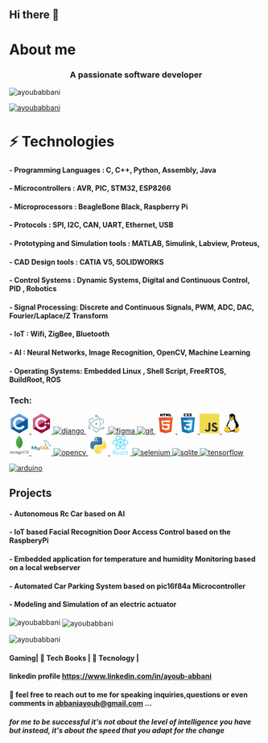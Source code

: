 ## Hi there 👋

<!---->
# About me


<h3 align="center">A passionate software developer </h3>

<p align="left"> <img src="https://komarev.com/ghpvc/?username=ayoubabbani&label=Profile%20views&color=0e75b6&style=flat" alt="ayoubabbani" /> </p>

<p align="left"> <a href="https://github.com/ryo-ma/github-profile-trophy"><img src="https://github-profile-trophy.vercel.app/?username=ayoubabbani" alt="ayoubabbani" /></a> </p>




# ⚡ Technologies

#### - Programming Languages : C, C++, Python, Assembly, Java
#### - Microcontrollers : AVR, PIC, STM32, ESP8266
#### - Microprocessors  : BeagleBone Black, Raspberry Pi
#### - Protocols        : SPI, I2C, CAN, UART, Ethernet, USB
#### - Prototyping and Simulation tools  : MATLAB, Simulink, Labview, Proteus, 
#### - CAD Design tools : CATIA V5, SOLIDWORKS 
#### - Control Systems  : Dynamic Systems, Digital and Continuous Control, PID , Robotics
#### - Signal Processing: Discrete and Continuous Signals, PWM, ADC, DAC, Fourier/Laplace/Z Transform
#### - IoT              :  Wifi, ZigBee, Bluetooth
#### - AI               : Neural Networks, Image Recognition, OpenCV, Machine Learning
#### - Operating Systems: Embedded Linux , Shell Script, FreeRTOS, BuildRoot, ROS

<p align="left">
</p>

<h3 align="left"> Tech:</h3>
  <a href="https://www.cprogramming.com/" target="_blank" rel="noreferrer"> <img src="https://raw.githubusercontent.com/devicons/devicon/master/icons/c/c-original.svg" alt="c" width="40" height="40"/> </a>
  <a href="https://www.w3schools.com/cpp/" target="_blank" rel="noreferrer"> <img src="https://raw.githubusercontent.com/devicons/devicon/master/icons/cplusplus/cplusplus-original.svg" alt="cplusplus" width="40" height="40"/> </a>
  <a href="https://www.djangoproject.com/" target="_blank" rel="noreferrer"> <img src="https://icons-for-free.com/iconfiles/png/512/vscode+icons+type+django-1324451277244670707.png" alt="django" width="40" height="40"/> </a>
  <a href="https://www.electronjs.org" target="_blank" rel="noreferrer"> <img src="https://raw.githubusercontent.com/devicons/devicon/master/icons/electron/electron-original.svg" alt="electron" width="40" height="40"/> </a>
  <a href="https://www.figma.com/" target="_blank" rel="noreferrer"> <img src="https://www.vectorlogo.zone/logos/figma/figma-icon.svg" alt="figma" width="40" height="40"/> </a> 
  <a href="https://git-scm.com/" target="_blank" rel="noreferrer"> <img src="https://www.vectorlogo.zone/logos/git-scm/git-scm-icon.svg" alt="git" width="40" height="40"/> </a>
  <a href="https://www.w3.org/html/" target="_blank" rel="noreferrer"> <img src="https://raw.githubusercontent.com/devicons/devicon/master/icons/html5/html5-original-wordmark.svg" alt="html5" width="40" height="40"/> </a>
  <a href="https://www.w3schools.com/css/" target="_blank" rel="noreferrer"> <img src="https://raw.githubusercontent.com/devicons/devicon/master/icons/css3/css3-original-wordmark.svg" alt="css3" width="40" height="40"/> </a> 
  <a href="https://developer.mozilla.org/en-US/docs/Web/JavaScript" target="_blank" rel="noreferrer"> <img src="https://raw.githubusercontent.com/devicons/devicon/master/icons/javascript/javascript-original.svg" alt="javascript" width="40" height="40"/> </a>
  <a href="https://www.linux.org/" target="_blank" rel="noreferrer"> <img src="https://raw.githubusercontent.com/devicons/devicon/master/icons/linux/linux-original.svg" alt="linux" width="40" height="40"/> </a>
  <a href="https://www.mongodb.com/" target="_blank" rel="noreferrer"> <img src="https://raw.githubusercontent.com/devicons/devicon/master/icons/mongodb/mongodb-original-wordmark.svg" alt="mongodb" width="40" height="40"/> </a>
  <a href="https://www.mysql.com/" target="_blank" rel="noreferrer"> <img src="https://raw.githubusercontent.com/devicons/devicon/master/icons/mysql/mysql-original-wordmark.svg" alt="mysql" width="40" height="40"/> </a> 
  <a href="https://opencv.org/" target="_blank" rel="noreferrer"> <img src="https://www.vectorlogo.zone/logos/opencv/opencv-icon.svg" alt="opencv" width="40" height="40"/> </a> 
  <a href="https://www.python.org" target="_blank" rel="noreferrer"> <img src="https://raw.githubusercontent.com/devicons/devicon/master/icons/python/python-original.svg" alt="python" width="40" height="40"/> </a>
  <a href="https://reactjs.org/" target="_blank" rel="noreferrer"> <img src="https://raw.githubusercontent.com/devicons/devicon/master/icons/react/react-original-wordmark.svg" alt="react" width="40" height="40"/> </a>
  <a href="https://www.selenium.dev" target="_blank" rel="noreferrer"> <img src="https://raw.githubusercontent.com/detain/svg-logos/780f25886640cef088af994181646db2f6b1a3f8/svg/selenium-logo.svg" alt="selenium" width="40" height="40"/> </a>
  <a href="https://www.sqlite.org/" target="_blank" rel="noreferrer"> <img src="https://www.vectorlogo.zone/logos/sqlite/sqlite-icon.svg" alt="sqlite" width="40" height="40"/> </a>
  <a href="https://www.tensorflow.org" target="_blank" rel="noreferrer"> <img src="https://www.vectorlogo.zone/logos/tensorflow/tensorflow-icon.svg" alt="tensorflow" width="40" height="40"/> </a>
  <p align="left"> <a href="https://www.arduino.cc/" target="_blank" rel="noreferrer"> <img src="https://cdn.worldvectorlogo.com/logos/arduino-1.svg" alt="arduino" width="40" height="40"/> </a> 
</p>

## Projects

#### - Autonomous Rc Car based on AI
#### - IoT based Facial Recognition Door Access Control based on the RaspberyPi
#### - Embedded application for temperature and humidity  Monitoring  based on a local webserver
#### - Automated Car Parking System based on pic16f84a  Microcontroller
#### - Modeling and Simulation of an electric actuator


<p><img align="left" src="https://github-readme-stats.vercel.app/api/top-langs?username=ayoubabbani&show_icons=true&locale=en&layout=compact" alt="ayoubabbani" /></p>

<p>&nbsp;<img align="center" src="https://github-readme-stats.vercel.app/api?username=ayoubabbani&show_icons=true&locale=en" alt="ayoubabbani" /></p>

<p><img align="center" src="https://github-readme-streak-stats.herokuapp.com/?user=ayoubabbani&" alt="ayoubabbani" /></p>


####  Gaming| 📘 Tech Books | 🚀 Tecnology |


#### linkedin profile https://www.linkedin.com/in/ayoub-abbani 

#### 💬 feel free to reach out to me for speaking inquiries,questions or even comments in abbaniayoub@gmail.com ...

##### for me to be successful it's not about the level of intelligence you have but instead, it's about the speed that you adapt for the change


